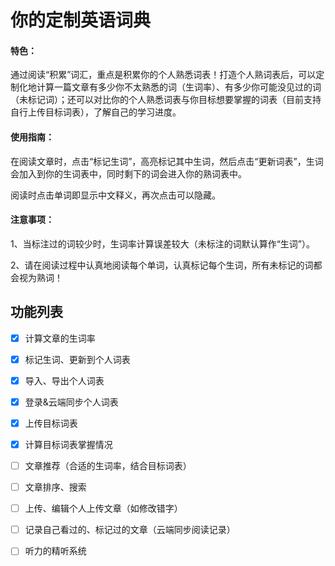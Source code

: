 # 你的定制英语词典

#### 特色：

通过阅读“积累”词汇，重点是积累你的个人熟悉词表！打造个人熟词表后，可以定制化地计算一篇文章有多少你不太熟悉的词（生词率）、有多少你可能没见过的词（未标记词）；还可以对比你的个人熟悉词表与你目标想要掌握的词表（目前支持自行上传目标词表），了解自己的学习进度。

#### 使用指南：

在阅读文章时，点击“标记生词”，高亮标记其中生词，然后点击“更新词表”，生词会加入到你的生词表中，同时剩下的词会进入你的熟词表中。

阅读时点击单词即显示中文释义，再次点击可以隐藏。


#### 注意事项：

1、当标注过的词较少时，生词率计算误差较大（未标注的词默认算作“生词”）。

2、请在阅读过程中认真地阅读每个单词，认真标记每个生词，所有未标记的词都会视为熟词！


## 功能列表

- [x] 计算文章的生词率
- [x] 标记生词、更新到个人词表

- [x] 导入、导出个人词表
- [x] 登录&云端同步个人词表
- [x] 上传目标词表
- [x] 计算目标词表掌握情况

- [ ] 文章推荐（合适的生词率，结合目标词表）
- [ ] 文章排序、搜索
- [ ] 上传、编辑个人上传文章（如修改错字）
- [ ] 记录自己看过的、标记过的文章（云端同步阅读记录）
- [ ] 听力的精听系统